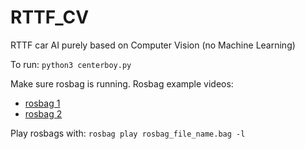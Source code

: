 # RTTF_CV
RTTF car AI purely based on Computer Vision (no Machine Learning)

To run: ```python3 centerboy.py```

Make sure rosbag is running. Rosbag example videos:
* [rosbag 1](https://hogeschoolpxl-my.sharepoint.com/:u:/g/personal/20004716_pxl_be/EXGnu0kRK7hAl4iuHRZMSUMBhL9nK9wPlT3IgAdVPAigyw?e=1CcLE7)
* [rosbag 2](https://hogeschoolpxl-my.sharepoint.com/:u:/g/personal/20004716_pxl_be/EfuUKmH3f91Hgn213Ue3QN0BK-ZP7_UewZ34m5SVqJdaXA?e=UKwww3)

Play rosbags with: ```rosbag play rosbag_file_name.bag -l```
